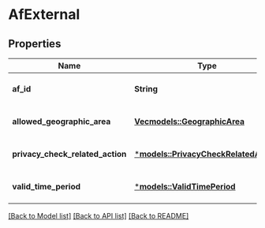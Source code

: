 # AfExternal

## Properties
Name | Type | Description | Notes
------------ | ------------- | ------------- | -------------
**af_id** | **String** |  | [optional] [default to None]
**allowed_geographic_area** | [**Vec<models::GeographicArea>**](GeographicArea.md) |  | [optional] [default to None]
**privacy_check_related_action** | [***models::PrivacyCheckRelatedAction**](PrivacyCheckRelatedAction.md) |  | [optional] [default to None]
**valid_time_period** | [***models::ValidTimePeriod**](ValidTimePeriod.md) |  | [optional] [default to None]

[[Back to Model list]](../README.md#documentation-for-models) [[Back to API list]](../README.md#documentation-for-api-endpoints) [[Back to README]](../README.md)


